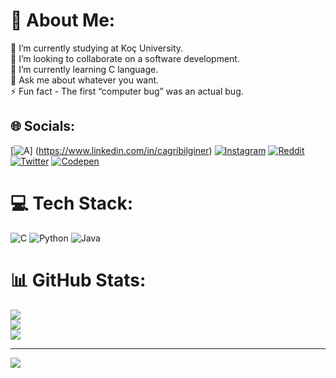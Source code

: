 # 💫 About Me:
🔭 I’m currently studying at Koç University.<br>👯 I’m looking to collaborate on a software development.<br>🌱 I’m currently learning C language.<br>💬 Ask me about whatever you want.<br>⚡ Fun fact - The first “computer bug” was an actual bug.


## 🌐 Socials:
[![A](https://img.shields.io/badge/LinkedIn-0077B5?style=for-the-badge&logo=linkedin&logoColor=white)] (https://www.linkedin.com/in/cagribilginer)
[![Instagram](https://img.shields.io/badge/Instagram-%23E4405F.svg?logo=Instagram&logoColor=white)](https://instagram.com/cagri.bilginer) 
[![Reddit](https://img.shields.io/badge/Reddit-%23FF4500.svg?logo=Reddit&logoColor=white)](https://reddit.com/user/cago_8) 
[![Twitter](https://img.shields.io/badge/Twitter-%231DA1F2.svg?logo=Twitter&logoColor=white)](https://twitter.com/cagri_bilginer) 
[![Codepen](https://img.shields.io/badge/Codepen-000000?style=for-the-badge&logo=codepen&logoColor=white)](https://codepen.io/cago_8) 


# 💻 Tech Stack:
![C](https://img.shields.io/badge/c-%2300599C.svg?style=for-the-badge&logo=c&logoColor=white) ![Python](https://img.shields.io/badge/python-3670A0?style=for-the-badge&logo=python&logoColor=ffdd54) ![Java](https://img.shields.io/badge/java-%23ED8B00.svg?style=for-the-badge&logo=java&logoColor=white)
# 📊 GitHub Stats:
![](https://github-readme-stats.vercel.app/api?username=cago8&theme=shades-of-purple&hide_border=false&include_all_commits=false&count_private=true)<br/>
![](https://github-readme-streak-stats.herokuapp.com/?user=cago8&theme=shades-of-purple&hide_border=false)<br/>
![](https://github-readme-stats.vercel.app/api/top-langs/?username=cago8&theme=shades-of-purple&hide_border=false&include_all_commits=false&count_private=true&layout=compact)

---
[![](https://visitcount.itsvg.in/api?id=cago8&icon=0&color=0)](https://visitcount.itsvg.in)

<!-- Proudly created with GPRM ( https://gprm.itsvg.in ) -->
